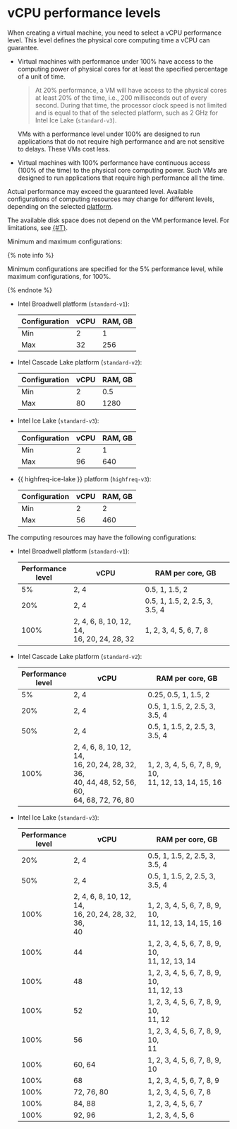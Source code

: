 # vCPU performance levels

When creating a virtual machine, you need to select a vCPU performance level. This level defines the physical core computing time a vCPU can guarantee.

* Virtual machines with performance under 100% have access to the computing power of physical cores for at least the specified percentage of a unit of time.

    > At 20% performance, a VM will have access to the physical cores at least 20% of the time, i.e., 200 milliseconds out of every second. During that time, the processor clock speed is not limited and is equal to that of the selected platform, such as 2 GHz for Intel Ice Lake (`standard-v3`).

    VMs with a performance level under 100% are designed to run applications that do not require high performance and are not sensitive to delays. These VMs cost less.

* Virtual machines with 100% performance have continuous access (100% of the time) to the physical core computing power. Such VMs are designed to run applications that require high performance all the time.

Actual performance may exceed the guaranteed level. Available configurations of computing resources may change for different levels, depending on the selected [platform](vm-platforms.md).

The available disk space does not depend on the VM performance level. For limitations, see [{#T}](limits.md).

Minimum and maximum configurations:

{% note info %}

Minimum configurations are specified for the 5% performance level, while maximum configurations, for 100%.

{% endnote %}


* Intel Broadwell platform (`standard-v1`):

    | Configuration | vCPU | RAM, GB |
    --- | --- | ---
    | Min | 2 | 1 |
    | Max | 32 | 256 |

* Intel Cascade Lake platform (`standard-v2`):

    | Configuration | vCPU | RAM, GB |
    --- | --- | ---
    | Min | 2 | 0.5 |
    | Max | 80 | 1280 |


* Intel Ice Lake (`standard-v3`):

    | Configuration | vCPU | RAM, GB |
    --- | --- | ---
    | Min | 2 | 1 |
    | Max | 96 | 640 |


* {{ highfreq-ice-lake }} platform (`highfreq-v3`):

   | Configuration | vCPU | RAM, GB |
   --- | --- | ---
   | Min | 2 | 2 |
   | Max | 56 | 460 |


The computing resources may have the following configurations:


* Intel Broadwell platform (`standard-v1`):

    | Performance</br> level | vCPU | RAM per core, GB |
    --- | --- | ---
    | 5% | 2, 4 | 0.5, 1, 1.5, 2 |
    | 20% | 2, 4 | 0.5, 1, 1.5, 2, 2.5, 3, 3.5, 4 |
    | 100% | 2, 4, 6, 8, 10, 12, 14,<br> 16, 20, 24, 28, 32 | 1, 2, 3, 4, 5, 6, 7, 8 |

* Intel Cascade Lake platform (`standard-v2`):

    | Performance<br> level | vCPU | RAM per core, GB |
    --- | --- | ---
    | 5% | 2, 4 | 0.25, 0.5, 1, 1.5, 2 |
    | 20% | 2, 4 | 0.5, 1, 1.5, 2, 2.5, 3, 3.5, 4 |
    | 50% | 2, 4 | 0.5, 1, 1.5, 2, 2.5, 3, 3.5, 4 |
    | 100% | 2, 4, 6, 8, 10, 12, 14,<br> 16, 20, 24, 28, 32, 36,<br> 40, 44, 48, 52, 56, 60,<br> 64, 68, 72, 76, 80 | 1, 2, 3, 4, 5, 6, 7, 8, 9, 10,<br> 11, 12, 13, 14, 15, 16 |


* Intel Ice Lake (`standard-v3`):

    | Performance<br> level | vCPU | RAM per core, GB |
    --- | --- | ---
    | 20% | 2, 4 | 0.5, 1, 1.5, 2, 2.5, 3, 3.5, 4 |
    | 50% | 2, 4 | 0.5, 1, 1.5, 2, 2.5, 3, 3.5, 4 |
    | 100% | 2, 4, 6, 8, 10, 12, 14,<br> 16, 20, 24, 28, 32, 36,<br> 40 | 1, 2, 3, 4, 5, 6, 7, 8, 9, 10,<br> 11, 12, 13, 14, 15, 16 |
    | 100% | 44 | 1, 2, 3, 4, 5, 6, 7, 8, 9, 10,<br> 11, 12, 13, 14 |
    | 100% | 48 | 1, 2, 3, 4, 5, 6, 7, 8, 9, 10,<br> 11, 12, 13 |
    | 100% | 52 | 1, 2, 3, 4, 5, 6, 7, 8, 9, 10,<br> 11, 12 |
    | 100% | 56 | 1, 2, 3, 4, 5, 6, 7, 8, 9, 10,<br> 11 |
    | 100% | 60, 64 | 1, 2, 3, 4, 5, 6, 7, 8, 9, 10 |
    | 100% | 68 | 1, 2, 3, 4, 5, 6, 7, 8, 9 |
    | 100% | 72, 76, 80 | 1, 2, 3, 4, 5, 6, 7, 8 |
    | 100% | 84, 88 | 1, 2, 3, 4, 5, 6, 7 |
    | 100% | 92, 96 | 1, 2, 3, 4, 5, 6 |
